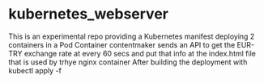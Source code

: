 # kubernetes_webserver
This is an experimental repo providing a Kubernetes manifest deploying 2 containers in a Pod
Container contentmaker sends an API to get the EUR-TRY exchange rate at every 60 secs and put that info at the index.html file that is used by trhye nginx container
After building the deployment with kubectl apply -f 
